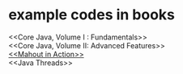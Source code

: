 example codes in books
=====

>
 <\<Core Java, Volume I : Fundamentals>>  
 <\<Core Java, Volume II: Advanced Features>>  
 [<\<Mahout in Action>>](https://github.com/tdunning/MiA)  
 <\<Java Threads>>

